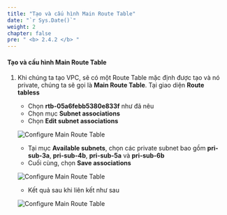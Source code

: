 ```yaml
---
title: "Tạo và cấu hình Main Route Table"
date: "`r Sys.Date()`"
weight: 2
chapter: false
pre: " <b> 2.4.2 </b> "
---
```


#### Tạo và cấu hình Main Route Table

1. Khi chúng ta tạo VPC, sẽ có một Route Table mặc định được tạo và nó private, chúng ta sẽ gọi là **Main Route Table**. Tại giao diện **Route tabless**

   - Chọn **rtb-05a6febb5380e833f** như đã nêu
   - Chọn mục **Subnet associations**
   - Chọn **Edit subnet associations**

   ![Configure Main Route Table](/workshop1-FCJ2024/images/2.4-RouteTable/2.4.2-MainPrivateRT/0001-mainrt.png?featherlight=false&width=90pc)

   - Tại mục **Available subnets**, chọn các private subnet bao gồm **pri-sub-3a**, **pri-sub-4b**, **pri-sub-5a** và **pri-sub-6b**
   - Cuối cùng, chọn **Save associations**

   ![Configure Main Route Table](/workshop1-FCJ2024/images/2.4-RouteTable/2.4.2-MainPrivateRT/0002-mainrt.png?featherlight=false&width=90pc)

   - Kết quả sau khi liên kết như sau

   ![Configure Main Route Table](/workshop1-FCJ2024/images/2.4-RouteTable/2.4.2-MainPrivateRT/0003-mainrt.png?featherlight=false&width=90pc)
